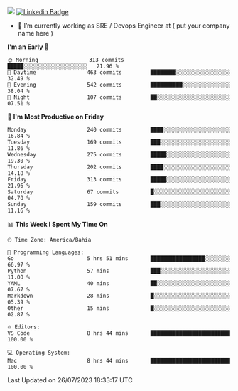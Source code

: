 ![](https://komarev.com/ghpvc/?username=miltlima&color=blue) [![Linkedin Badge](https://img.shields.io/badge/-LinkedIn-blue?style=flat-square&logo=Linkedin&logoColor=white&link=https://www.linkedin.com/in/miltonlimaj/)](https://www.linkedin.com/in/miltonlimaj/)
                 

- 🔭 I’m currently working as SRE / Devops Engineer at ( put your company name here )


<!--START_SECTION:waka-->
**I'm an Early 🐤** 

```text
🌞 Morning                313 commits         █████░░░░░░░░░░░░░░░░░░░░   21.96 % 
🌆 Daytime                463 commits         ████████░░░░░░░░░░░░░░░░░   32.49 % 
🌃 Evening                542 commits         ██████████░░░░░░░░░░░░░░░   38.04 % 
🌙 Night                  107 commits         ██░░░░░░░░░░░░░░░░░░░░░░░   07.51 % 
```
📅 **I'm Most Productive on Friday** 

```text
Monday                   240 commits         ████░░░░░░░░░░░░░░░░░░░░░   16.84 % 
Tuesday                  169 commits         ███░░░░░░░░░░░░░░░░░░░░░░   11.86 % 
Wednesday                275 commits         █████░░░░░░░░░░░░░░░░░░░░   19.30 % 
Thursday                 202 commits         ████░░░░░░░░░░░░░░░░░░░░░   14.18 % 
Friday                   313 commits         █████░░░░░░░░░░░░░░░░░░░░   21.96 % 
Saturday                 67 commits          █░░░░░░░░░░░░░░░░░░░░░░░░   04.70 % 
Sunday                   159 commits         ███░░░░░░░░░░░░░░░░░░░░░░   11.16 % 
```


📊 **This Week I Spent My Time On** 

```text
🕑︎ Time Zone: America/Bahia

💬 Programming Languages: 
Go                       5 hrs 51 mins       █████████████████░░░░░░░░   66.97 % 
Python                   57 mins             ███░░░░░░░░░░░░░░░░░░░░░░   11.00 % 
YAML                     40 mins             ██░░░░░░░░░░░░░░░░░░░░░░░   07.67 % 
Markdown                 28 mins             █░░░░░░░░░░░░░░░░░░░░░░░░   05.39 % 
Other                    15 mins             █░░░░░░░░░░░░░░░░░░░░░░░░   02.87 % 

🔥 Editors: 
VS Code                  8 hrs 44 mins       █████████████████████████   100.00 % 

💻 Operating System: 
Mac                      8 hrs 44 mins       █████████████████████████   100.00 % 
```


 Last Updated on 26/07/2023 18:33:17 UTC
<!--END_SECTION:waka-->
